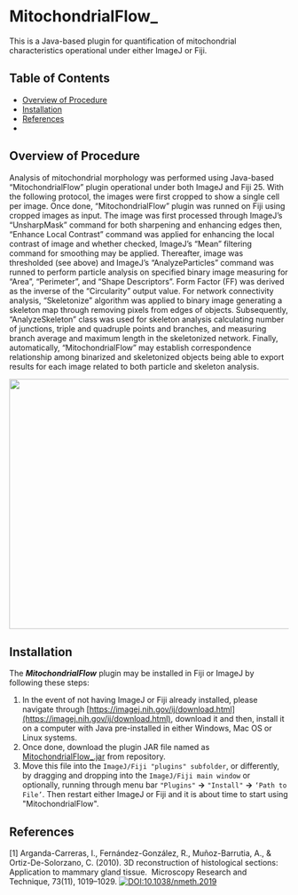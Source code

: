 # MitochondrialFlow_
This is a Java-based plugin for quantification of mitochondrial characteristics operational under either ImageJ or Fiji. 
## Table of Contents  
- [Overview of Procedure](#overview-of-procedure)
- [Installation](#installation)
- [References](#references)
-
<a name="overview-of-procedure"></a>
## Overview of Procedure
Analysis of mitochondrial morphology was performed using Java-based “MitochondrialFlow” plugin operational under both ImageJ and Fiji 25. With the following protocol, the images were first cropped to show a single cell per image. Once done, “MitochondrialFlow” plugin was runned on Fiji using cropped images as input. The image was first processed through ImageJ’s “UnsharpMask” command for both sharpening and enhancing edges then, “Enhance Local Contrast” command was applied for enhancing the local contrast of image and whether checked, ImageJ’s “Mean” filtering command for smoothing may be applied. Thereafter, image was thresholded (see above) and ImageJ’s “AnalyzeParticles” command was runned to perform particle analysis on specified binary image measuring for “Area”, “Perimeter”, and “Shape Descriptors”. Form Factor (FF) was derived as the inverse of the “Circularity” output value. For network connectivity analysis, “Skeletonize” algorithm was applied to binary image  generating a skeleton map through removing pixels from edges of objects. Subsequently, “AnalyzeSkeleton” class was used for skeleton analysis calculating number of junctions, triple and quadruple points and branches, and measuring branch average and maximum length in the skeletonized network. Finally, automatically, “MitochondrialFlow” may establish correspondence relationship among binarized and skeletonized objects being able to export results for each image related to both particle and skeleton analysis.


<p align="center">
  <img width="800" height="450" src="https://user-images.githubusercontent.com/83207172/157086168-08937cb3-10f3-4812-b29b-7e77489db918.png">
</p>

<a name="installation"></a>
## Installation

The ***MitochondrialFlow*** plugin may be installed in Fiji or ImageJ by following these steps:

1. In the event of not having ImageJ or Fiji already installed, please navigate through [https://imagej.nih.gov/ij/download.html](https://imagej.nih.gov/ij/download.html), download it and then, install it on a computer with Java pre-installed in either Windows, Mac OS or Linux systems.
2.  Once done, download the plugin JAR file named as [MitochondrialFlow_.jar](https://github.com/QuantitativeImageAnalysisUnitCNB/MitochondrialFlow_/blob/master/MitochondrialFlow_.jar) from repository.
3.  Move this file into the `ImageJ/Fiji "plugins" subfolder`, or differently, by dragging and dropping into the `ImageJ/Fiji main window` or optionally, running through menu bar `"Plugins"` **→** `"Install"` **→**  `‘Path to File’`. Then restart either ImageJ or Fiji and it is about time to start using "MitochondrialFlow".
<a name="references"></a>
## References
<a id="1">[1]</a> 
Arganda-Carreras, I., Fernández-González, R., Muñoz-Barrutia, A., & Ortiz-De-Solorzano, C. (2010). 
3D reconstruction of histological sections: Application to mammary gland tissue. 
Microscopy Research and Technique, 73(11), 1019–1029. [![DOI:10.1038/nmeth.2019](http://img.shields.io/badge/DOI-10.1101/2021.01.08.425840-B31B1B.svg)](https://doi.org/10.1002/jemt.20829)


